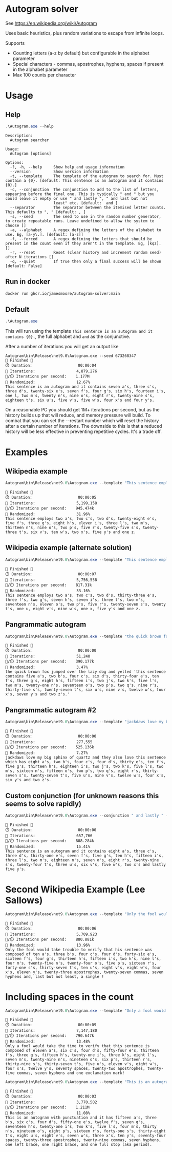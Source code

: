 # Autogram solver
See https://en.wikipedia.org/wiki/Autogram

Uses basic heuristics, plus random variations to escape from infinite loops.

Supports
* Counting letters (a-z by default) but configurable in the alphabet parameter
* Special characters - commas, apostrophes, hyphens, spaces if present in the alphabet parameter
* Max 100 counts per character

# Usage

## Help
```powershell
.\Autogram.exe --help
```
```
Description:
  Autogram searcher

Usage:
  Autogram [options]

Options:
  -?, -h, --help     Show help and usage information
  --version          Show version information
  -t, --template     The template of the autogram to search for. Must contain a {0}. [default: This sentence is an autogram and it contains {0}.]
  -c, --conjunction  The conjunction to add to the list of letters, appearing before the final one. This is typically " and " but you could leave it empty or use " and lastly ", " and last but not
                     least" etc. [default:  and ]
  --separator        The separator between the itemised letter counts. This defaults to ", " [default: , ]
  -s, --seed         The seed to use in the random number generator, to create repeatable runs. Leave undefined to allow the system to choose []
  -a, --alphabet     A regex defining the letters of the alphabet to use. Eg, [a-y\.]. [default: [a-z]]
  -f, --forced       A regex defining the letters that should be present in the count even if they aren't in the template. Eg, [kqz]. []
  -r, --reset        Reset (clear history and increment random seed) after N iterations []
  -q, --quiet        If true then only a final success will be shown [default: False]
```
## Run in docker

```sh
docker run ghcr.io/jamesmoore/autogram-solver:main
```

## Default
```powershell
.\Autogram.exe
```
This will run using the template `This sentence is an autogram and it contains {0}.`, the full alphabet and ` and ` as the conjunctive.

After a number of iterations you will get an output like
```
Autogram\bin\Release\net9.0\Autogram.exe --seed 673268347
🎉 Finished 🎉
⏱️ Duration:                    00:00:04
🔁 Iterations:                  4,879,276
🔁/⏱️ Iterations per second:    1.177M
🎲 Randomized:                  12.67%
This sentence is an autogram and it contains seven a's, three c's, three d's, twenty-six e's, seven f's, four g's, six h's, fourteen i's, one l, two m's, twenty n's, nine o's, eight r's, twenty-nine s's, eighteen t's, six u's, five v's, five w's, four x's and four y's.
```

On a reasonable PC you should get 1M+ iterations per second, but as the history builds up that will reduce, and memory pressure will build. To combat that you can set the --restart number which will reset the history after a certain number of iterations. The downside to this is that a reduced history will be less effective in preventing repetitive cycles. It's a trade off.

# Examples

## Wikipedia example
```powershell
Autogram\bin\Release\net9.0\Autogram.exe --template "This sentence employs {0}." --forced z --seed 1423524136
```
```
🎉 Finished 🎉
⏱️ Duration:                    00:00:05
🔁 Iterations:                  5,199,158
🔁/⏱️ Iterations per second:    945.474k
🎲 Randomized:                  31.96%
This sentence employs two a's, two c's, two d's, twenty-eight e's, five f's, three g's, eight h's, eleven i's, three l's, two m's, thirteen n's, nine o's, two p's, five r's, twenty-five s's, twenty-three t's, six v's, ten w's, two x's, five y's and one z.
```

## Wikipedia example (alternate solution)
```powershell
Autogram\bin\Release\net9.0\Autogram.exe --template "This sentence employs {0}." --forced z --seed 812627953
```
```
🎉 Finished 🎉
⏱️ Duration:                    00:00:07
🔁 Iterations:                  5,756,558
🔁/⏱️ Iterations per second:    817.31k
🎲 Randomized:                  33.16%
This sentence employs two a's, two c's, two d's, thirty-three e's, three f's, two g's, seven h's, seven i's, three l's, two m's, seventeen n's, eleven o's, two p's, five r's, twenty-seven s's, twenty t's, one u, eight v's, nine w's, one x, five y's and one z.
```

## Pangrammatic autogram
```powershell
Autogram\bin\Release\net9.0\Autogram.exe --template "the quick brown fox jumped over the lazy dog and yelled 'this sentence contains {0}.'" --seed 56262793
```
```
🎉 Finished 🎉
⏱️ Duration:                    00:00:00
🔁 Iterations:                  51,240
🔁/⏱️ Iterations per second:    390.177k
🎲 Randomized:                  3.47%
the quick brown fox jumped over the lazy dog and yelled 'this sentence contains five a's, two b's, four c's, six d's, thirty-four e's, ten f's, three g's, eight h's, fifteen i's, two j's, two k's, five l's, two m's, twenty-one n's, seventeen o's, two p's, two q's, nine r's, thirty-five s's, twenty-seven t's, six u's, nine v's, twelve w's, four x's, seven y's and two z's.'
```

## Pangrammatic autogram #2
```powershell
Autogram\bin\Release\net9.0\Autogram.exe --template "jackdaws love my big sphinx of quartz and they also love this sentence which has {0}." --seed 1632955351
```
```
🎉 Finished 🎉
⏱️ Duration:                    00:00:00
🔁 Iterations:                  277,555
🔁/⏱️ Iterations per second:    525.136k
🎲 Randomized:                  7.27%
jackdaws love my big sphinx of quartz and they also love this sentence which has eight a's, two b's, four c's, four d's, thirty e's, ten f's, five g's, thirteen h's, eighteen i's, two j's, two k's, five l's, two m's, sixteen n's, fifteen o's, two p's, two q's, eight r's, thirty-seven s's, twenty-seven t's, five u's, nine v's, twelve w's, four x's, six y's and two z's.
```

## Custom conjunction (for unknown reasons this seems to solve rapidly)
```powershell
Autogram\bin\Release\net9.0\Autogram.exe --conjunction " and lastly " --seed 526894180
```
```
🎉 Finished 🎉
⏱️ Duration:                    00:00:00
🔁 Iterations:                  657,766
🔁/⏱️ Iterations per second:    808.284k
🎲 Randomized:                  15.41%
This sentence is an autogram and it contains eight a's, three c's, three d's, thirty-one e's, seven f's, five g's, ten h's, fifteen i's, three l's, two m's, eighteen n's, seven o's, eight r's, twenty-nine s's, twenty-four t's, three u's, six v's, five w's, two x's and lastly five y's.
```

# Second Wikipedia Example (Lee Sallows)
```powershell
Autogram\bin\Release\net9.0\Autogram.exe --template "Only the fool would take trouble to verify that his sentence was composed of {0} and, last but not least, a single !" --conjunction ", " --alphabet "[a-z\-',]" --seed 1868293385
```
```
🎉 Finished 🎉
⏱️ Duration:                    00:00:06
🔁 Iterations:                  5,709,923
🔁/⏱️ Iterations per second:    880.881k
🎲 Randomized:                  13.96%
Only the fool would take trouble to verify that his sentence was composed of ten a's, three b's, four c's, four d's, forty-six e's, sixteen f's, four g's, thirteen h's, fifteen i's, two k's, nine l's, four m's, twenty-five n's, twenty-four o's, five p's, sixteen r's, forty-one s's, thirty-seven t's, ten u's, eight v's, eight w's, four x's, eleven y's, twenty-three apostrophes, twenty-seven commas, seven hyphens and, last but not least, a single !
```

# Including spaces in the count
```powershell
Autogram\bin\Release\net9.0\Autogram.exe --template "Only a fool would take the time to verify that this sentence is composed of {0} and one exclamation mark!" --conjunction ", " --alphabet "[a-z\-', ]" --seed 1080824275
```
```
🎉 Finished 🎉
⏱️ Duration:                    00:00:09
🔁 Iterations:                  7,147,180
🔁/⏱️ Iterations per second:    790.647k
🎲 Randomized:                  13.48%
Only a fool would take the time to verify that this sentence is composed of eleven a's, six c's, four d's, fifty-four e's, thirteen f's, three g's, fifteen h's, twenty-one i's, three k's, eight l's, seven m's, twenty-nine n's, nineteen o's, six p's, thirteen r's, thirty-nine s's, thirty-seven t's, five u's, eleven v's, eight w's, four x's, twelve y's, seventy spaces, twenty-two apostrophes, twenty-five commas, seven hyphens and one exclamation mark!
```

```powershell
Autogram\bin\Release\net9.0\Autogram.exe --template "This is an autogram with punctuation and it has {0}, one left brace, one right brace, and one full stop (aka period)." --conjunction ", " --alphabet "[a-z\-', ]" --seed 1002327068
```
```
🎉 Finished 🎉
⏱️ Duration:                    00:00:03
🔁 Iterations:                  3,770,502
🔁/⏱️ Iterations per second:    1.211M
🎲 Randomized:                  11.08%
This is an autogram with punctuation and it has fifteen a's, three b's, six c's, four d's, fifty-one e's, twelve f's, seven g's, seventeen h's, twenty-one i's, two k's, five l's, four m's, thirty n's, nineteen o's, eight p's, sixteen r's, forty-one s's, thirty-eight t's, eight u's, eight v's, seven w's, three x's, ten y's, seventy-four spaces, twenty-three apostrophes, twenty-nine commas, seven hyphens, one left brace, one right brace, and one full stop (aka period).
```
